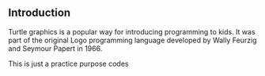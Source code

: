 ## Introduction
  Turtle graphics is a popular way for introducing programming to kids. It was part of the original Logo programming language developed by Wally Feurzig and Seymour Papert in 1966.

This is just a practice purpose codes
